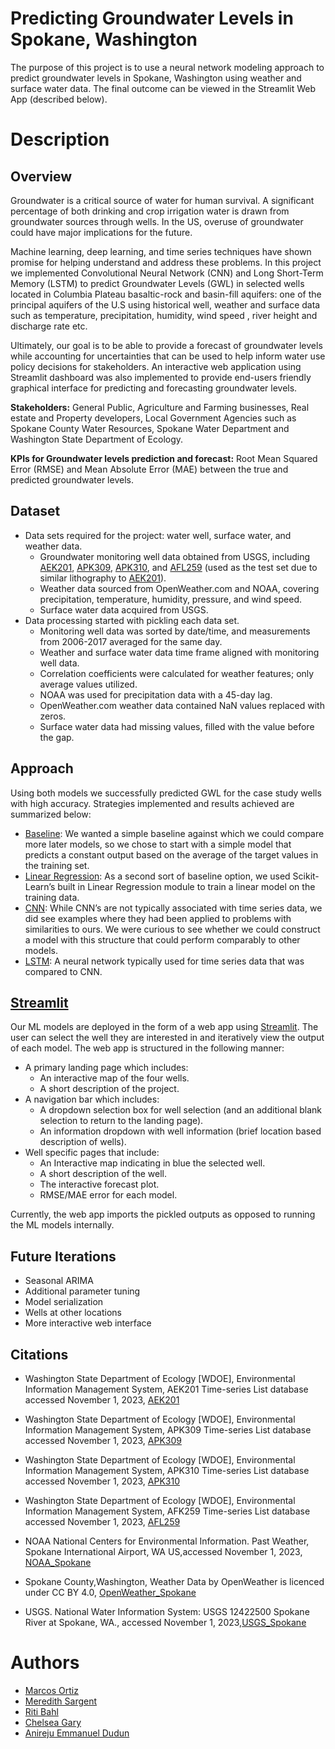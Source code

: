 # **Predicting Groundwater Levels in Spokane, Washington**

The purpose of this project is to use a neural network modeling approach to predict groundwater levels in Spokane, Washington using weather and surface water data. The final outcome can be viewed in the Streamlit Web App (described below).

# **Description**

## **Overview**

Groundwater is a critical source of water for human survival. A significant percentage of both drinking and crop irrigation water is drawn from groundwater sources through wells. In the US, overuse of groundwater could have major implications for the future.

Machine learning, deep learning, and time series techniques have shown promise for helping understand and address these problems. In this project  we implemented Convolutional Neural Network (CNN) and Long Short-Term Memory (LSTM) to predict Groundwater Levels (GWL) in selected wells located in Columbia Plateau basaltic-rock and basin-fill aquifers: one of the principal aquifers of the U.S  using  historical well, weather and surface data such as  temperature, precipitation,  humidity, wind speed , river height and discharge rate etc.

Ultimately, our goal is to be able to provide a forecast of groundwater levels while accounting for uncertainties that can be used to help inform water use policy decisions for stakeholders. An interactive web application using Streamlit dashboard was also implemented to provide end-users friendly graphical interface for predicting and forecasting groundwater levels.

**Stakeholders:** General Public, Agriculture and Farming businesses, Real estate and Property developers, Local Government Agencies such as Spokane County Water Resources, Spokane Water Department and Washington State Department of Ecology.

**KPIs for Groundwater levels prediction and forecast:** Root Mean Squared Error (RMSE) and Mean Absolute Error (MAE) between the true and predicted groundwater levels.

## **Dataset**

* Data sets required for the project: water well, surface water, and weather data.
  * Groundwater monitoring well data obtained from USGS, including [AEK201](https://cida.usgs.gov/ngwmn/provider/WAECY/site/100018881/), [APK309](https://cida.usgs.gov/ngwmn/provider/WAECY/site/100080103/), [APK310](https://cida.usgs.gov/ngwmn/provider/WAECY/site/100080102/), and [AFL259](https://cida.usgs.gov/ngwmn/provider/WAECY/site/100079507/) (used as the test set due to similar lithography to [AEK201](https://cida.usgs.gov/ngwmn/provider/WAECY/site/100018881/)).
  * Weather data sourced from OpenWeather.com and NOAA, covering precipitation, temperature, humidity, pressure, and wind speed.
  * Surface water data acquired from USGS.
* Data processing started with pickling each data set.
  * Monitoring well data was sorted by date/time, and measurements from 2006-2017 averaged for the same day.
  * Weather and surface water data time frame aligned with monitoring well data.
  * Correlation coefficients were calculated for weather features; only average values utilized.
  * NOAA was used for precipitation data with a 45-day lag.
  * OpenWeather.com weather data contained NaN values replaced with zeros.
  * Surface water data had missing values, filled with the value before the gap.

## **Approach**

Using both models we successfully predicted GWL for the case study wells with high accuracy. Strategies implemented and results achieved are summarized below:
* [Baseline](https://github.com/meresar/erdos_groundwater/blob/main/models/Model_Demo_Baseline.ipynb): We wanted a simple baseline against which we could compare more later models, so we chose to start with a simple model that predicts a constant output based on the average of the target values in the training set.
* [Linear Regression](https://github.com/meresar/erdos_groundwater/blob/main/models/Model_Demo_LinearRegression.ipynb): As a second sort of baseline option, we used Scikit-Learn’s built in Linear Regression module to train a linear model on the training data.
* [CNN](https://github.com/meresar/erdos_groundwater/blob/main/models/Model_Demo_CNN.ipynb): While CNN’s are not typically associated with time series data, we did see examples where they had been applied to problems with similarities to ours. We were curious to see whether we could construct a model with this structure that could perform comparably to other models.
* [LSTM](https://github.com/meresar/erdos_groundwater/blob/main/models/Model_Demo_LSTM.ipynb): A neural network typically used for time series data that was compared to CNN.

## [**Streamlit**](https://erdosgroundwaterforecast.streamlit.app/)

Our ML models are deployed in the form of a web app using [Streamlit](https://erdosgroundwaterforecast.streamlit.app/). The user can select the well they are interested in and iteratively view the output of each model. The web app is structured in the following manner:
* A primary landing page which includes:
  * An interactive map of the four wells.
  * A short description of the project.
* A navigation bar which includes:
  * A dropdown selection box for well selection (and an additional blank selection to return to the landing page).
  * An information dropdown with well information (brief location based description of wells).
* Well specific pages that include:
  * An Interactive map indicating in blue the selected well.
  * A short description of the well.
  * The interactive forecast plot.
  * RMSE/MAE error for each model.
 
Currently, the web app imports the pickled outputs as opposed to running the ML models internally.

## **Future Iterations**
* Seasonal ARIMA
* Additional parameter tuning
* Model serialization
* Wells at other locations
* More interactive web interface

## **Citations**

* Washington State Department of Ecology [WDOE], Environmental Information Management System, AEK201 Time-series List database accessed November 1, 2023, [AEK201](https://apps.ecology.wa.gov/eim/search/Eim/EIMSearchResults.aspx?ResultType=TimeSeriesLocationList&EIMSearchResultsFirstPageVisit=false&LocationSystemId=100018881&LocationUserIds=AEK201&LocationUserIdSearchType=Equals&LocationUserIDAliasSearchFlag=True)

* Washington State Department of Ecology [WDOE], Environmental Information Management System, APK309 Time-series List database accessed November 1, 2023, [APK309](https://apps.ecology.wa.gov/eim/search/Eim/EIMSearchResults.aspx?ResultType=TimeSeriesLocationList&EIMSearchResultsFirstPageVisit=false&StudySystemIds=22839174&StudyUserIds=EROGWDB&StudyUserIdSearchType=Equals&LocationSystemId=100080103&LocationUserIds=APK309&LocationUserIdSearchType=Equals&LocationUserIDAliasSearchFlag=True)

* Washington State Department of Ecology [WDOE], Environmental Information Management System, APK310 Time-series List database accessed November 1, 2023, [APK310](https://apps.ecology.wa.gov/eim/search/Eim/EIMSearchResults.aspx?ResultType=TimeSeriesLocationList&EIMSearchResultsFirstPageVisit=false&StudySystemIds=22839174&StudyUserIds=EROGWDB&StudyUserIdSearchType=Equals&LocationSystemId=100080102&LocationUserIds=APK310&LocationUserIdSearchType=Equals&LocationUserIDAliasSearchFlag=True)

* Washington State Department of Ecology [WDOE], Environmental Information Management System, AFK259 Time-series List database accessed November 1, 2023, [AFL259](https://apps.ecology.wa.gov/eim/search/Eim/EIMSearchResults.aspx?ResultType=TimeSeriesLocationList&EIMSearchResultsFirstPageVisit=false&StudySystemIds=22839174&StudyUserIds=EROGWDB&StudyUserIdSearchType=Equals&LocationSystemId=100079507&LocationUserIds=AFL259&LocationUserIdSearchType=Equals&LocationUserIDAliasSearchFlag=True)

* NOAA National Centers for Environmental Information. Past Weather, Spokane International Airport, WA US,accessed November 1, 2023, [NOAA_Spokane](https://www.ncei.noaa.gov/access/past-weather/Spokane%2C%20Washington)

* Spokane County,Washington, Weather Data by OpenWeather is licenced under CC BY 4.0, [OpenWeather_Spokane](https://openweathermap.org/)

* USGS. National Water Information System: USGS 12422500 Spokane River at Spokane, WA., accessed November 1, 2023,[USGS_Spokane](https://nwis.waterdata.usgs.gov/nwis/dv?site_no=12422500)


# **Authors**
* [Marcos Ortiz](https://www.linkedin.com/in/passpassthemath/)
* [Meredith Sargent](https://www.linkedin.com/in/meresar/)
* [Riti Bahl](https://www.linkedin.com/in/ritibahl/)
* [Chelsea Gary](https://www.linkedin.com/in/chelseargary/)
* [Anireju Emmanuel Dudun](https://www.linkedin.com/in/anireju-emmanuel-dudun-78359153/)
